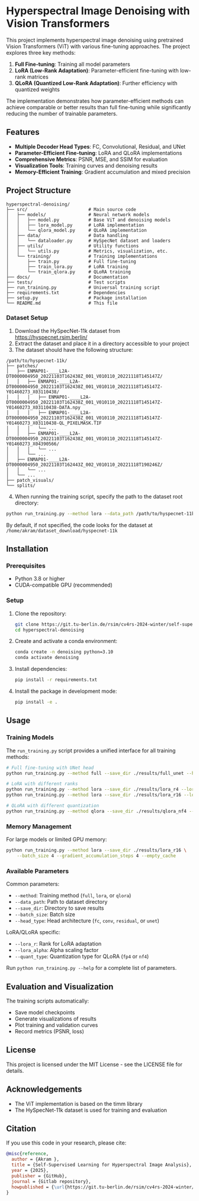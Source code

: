 # Hyperspectral Image Denoising with Vision Transformers

This project implements hyperspectral image denoising using pretrained Vision Transformers (ViT) with various fine-tuning approaches. The project explores three key methods:

1. **Full Fine-tuning**: Training all model parameters
2. **LoRA (Low-Rank Adaptation)**: Parameter-efficient fine-tuning with low-rank matrices
3. **QLoRA (Quantized Low-Rank Adaptation)**: Further efficiency with quantized weights

The implementation demonstrates how parameter-efficient methods can achieve comparable or better results than full fine-tuning while significantly reducing the number of trainable parameters.

## Features

- **Multiple Decoder Head Types**: FC, Convolutional, Residual, and UNet
- **Parameter-Efficient Fine-tuning**: LoRA and QLoRA implementations
- **Comprehensive Metrics**: PSNR, MSE, and SSIM for evaluation
- **Visualization Tools**: Training curves and denoising results
- **Memory-Efficient Training**: Gradient accumulation and mixed precision

## Project Structure

```
hyperspectral-denoising/
├── src/                       # Main source code
│   ├── models/                # Neural network models
│   │   ├── model.py           # Base ViT and denoising models
│   │   ├── lora_model.py      # LoRA implementation
│   │   └── qlora_model.py     # QLoRA implementation
│   ├── data/                  # Data handling
│   │   └── dataloader.py      # HySpecNet dataset and loaders
│   ├── utils/                 # Utility functions
│   │   └── utils.py           # Metrics, visualization, etc.
│   └── training/              # Training implementations
│       ├── train.py           # Full fine-tuning
│       ├── train_lora.py      # LoRA training
│       └── train_qlora.py     # QLoRA training
├── docs/                      # Documentation
├── tests/                     # Test scripts
├── run_training.py            # Universal training script
├── requirements.txt           # Dependencies
├── setup.py                   # Package installation
└── README.md                  # This file
```


### Dataset Setup

1. Download the HySpecNet-11k dataset from https://hyspecnet.rsim.berlin/
2. Extract the dataset and place it in a directory accessible to your project
3. The dataset should have the following structure:

```
/path/to/hyspecnet-11k/
├── patches/
│   ├── ENMAP01-____L2A-DT0000004950_20221103T162438Z_001_V010110_20221118T145147Z/
│   │   ├── ENMAP01-____L2A-DT0000004950_20221103T162438Z_001_V010110_20221118T145147Z-Y01460273_X03110438/
│   │   │   ├── ENMAP01-____L2A-DT0000004950_20221103T162438Z_001_V010110_20221118T145147Z-Y01460273_X03110438-DATA.npy
│   │   │   ├── ENMAP01-____L2A-DT0000004950_20221103T162438Z_001_V010110_20221118T145147Z-Y01460273_X03110438-QL_PIXELMASK.TIF
│   │   │   └── ...
│   │   ├── ENMAP01-____L2A-DT0000004950_20221103T162438Z_001_V010110_20221118T145147Z-Y01460273_X04390566/
│   │   │   └── ...
│   │   └── ...
│   ├── ENMAP01-____L2A-DT0000004950_20221103T162443Z_002_V010110_20221118T190246Z/
│   │   └── ...
│   └── ...
├── patch_visuals/
└── splits/
```

4. When running the training script, specify the path to the dataset root directory:

```bash
python run_training.py --method lora --data_path /path/to/hyspecnet-11k --save_dir ./results/lora_r8
```

By default, if not specified, the code looks for the dataset at `/home/akram/dataset_download/hyspecnet-11k`



## Installation

### Prerequisites

- Python 3.8 or higher
- CUDA-compatible GPU (recommended)

### Setup

1. Clone the repository:
   ```bash
   git clone https://git.tu-berlin.de/rsim/cv4rs-2024-winter/self-supervised-learning-for-hyperspectral-image-analysis/-/tree/akram
   cd hyperspectral-denoising
   ```

2. Create and activate a conda environment:
   ```bash
   conda create -n denoising python=3.10
   conda activate denoising
   ```

3. Install dependencies:
   ```bash
   pip install -r requirements.txt
   ```

4. Install the package in development mode:
   ```bash
   pip install -e .
   ```

## Usage

### Training Models

The `run_training.py` script provides a unified interface for all training methods:

```bash
# Full fine-tuning with UNet head
python run_training.py --method full --save_dir ./results/full_unet --head_type unet

# LoRA with different ranks
python run_training.py --method lora --save_dir ./results/lora_r4 --lora_r 4 --lora_alpha 8
python run_training.py --method lora --save_dir ./results/lora_r16 --lora_r 16 --lora_alpha 32

# QLoRA with different quantization
python run_training.py --method qlora --save_dir ./results/qlora_nf4 --quant_type nf4
```

### Memory Management

For large models or limited GPU memory:

```bash
python run_training.py --method lora --save_dir ./results/lora_r16 \
    --batch_size 4 --gradient_accumulation_steps 4 --empty_cache
```

### Available Parameters

Common parameters:
- `--method`: Training method (`full`, `lora`, or `qlora`)
- `--data_path`: Path to dataset directory
- `--save_dir`: Directory to save results
- `--batch_size`: Batch size
- `--head_type`: Head architecture (`fc`, `conv`, `residual`, or `unet`)

LoRA/QLoRA specific:
- `--lora_r`: Rank for LoRA adaptation
- `--lora_alpha`: Alpha scaling factor
- `--quant_type`: Quantization type for QLoRA (`fp4` or `nf4`)

Run `python run_training.py --help` for a complete list of parameters.

## Evaluation and Visualization

The training scripts automatically:
- Save model checkpoints
- Generate visualizations of results
- Plot training and validation curves
- Record metrics (PSNR, loss)

## License

This project is licensed under the MIT License - see the LICENSE file for details.

## Acknowledgements

- The ViT implementation is based on the timm library
- The HySpecNet-11k dataset is used for training and evaluation

## Citation

If you use this code in your research, please cite:

```bibtex
@misc{reference,
  author = {Akram },
  title = {Self-Supervised Learning for Hyperspectral Image Analysis},
  year = {2025},
  publisher = {GitHub},
  journal = {Gitlab repository},
  howpublished = {\url{https://git.tu-berlin.de/rsim/cv4rs-2024-winter/self-supervised-learning-for-hyperspectral-image-analysis/-/tree/akram?ref_type=heads}}
}
```
